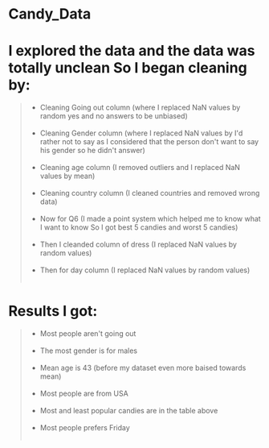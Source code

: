 # Candy_Data
# I explored the data and the data was totally unclean So I began cleaning by:
> - Cleaning Going out column (where I replaced NaN values by random yes and no answers to be unbiased) <br><br>
> - Cleaning Gender column (where I replaced NaN values by I'd rather not to say as I considered that the person don't want to say his gender so he didn't answer) <br><br>
> - Cleaning age column (I removed outliers and I replaced NaN values by mean) <br><br>
> - Cleaning country column (I cleaned countries and removed wrong data) <br><br>
> - Now for Q6 (I made a point system which helped me to know what I want to know So I got best 5 candies and worst 5 candies) <br><br>
> - Then I cleanded column of dress (I replaced NaN values by random values) <br><br>
> - Then for day column (I replaced NaN values by random values) <br><br>

# Results I got:

> - Most people aren't going out <br><br>
> - The most gender is for males <br><br>
> - Mean age is 43 (before my dataset even more baised towards mean) <br><br>
> - Most people are from USA <br><br>
> - Most and least popular candies are in the table above <br><br>
> - Most people prefers Friday <br><br>

